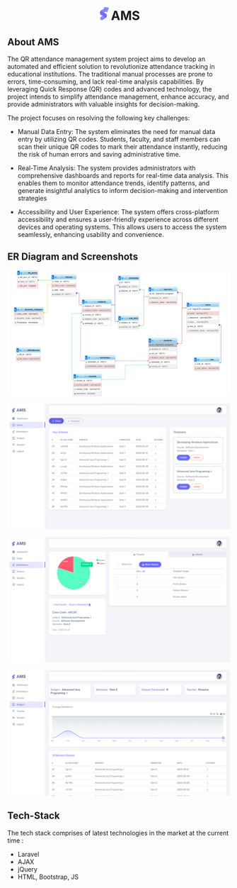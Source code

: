 # <p align="center"><img src="public/assets/img/favicon/favicon.ico" width="30" alt="AMS Logo">AMS</p>

## About AMS

The QR attendance management system project aims to develop an automated and efficient solution to revolutionize attendance tracking in educational institutions. The traditional manual processes are prone to errors, time-consuming, and lack real-time analysis capabilities. By leveraging Quick Response (QR) codes and advanced technology, the project intends to simplify attendance management, enhance accuracy, and provide administrators with valuable insights for decision-making.

The project focuses on resolving the following key challenges:
- Manual Data Entry: The system eliminates the need for manual data entry by utilizing QR codes. Students, faculty, and staff members can scan their unique QR codes to mark their attendance instantly, reducing the risk of human errors and saving administrative time.

- Real-Time Analysis: The system provides administrators with comprehensive dashboards and reports for real-time data analysis. This enables them to monitor attendance trends, identify patterns, and generate insightful analytics to inform decision-making and intervention strategies

- Accessibility and User Experience: The system offers cross-platform accessibility and ensures a user-friendly experience across different devices and operating systems. This allows users to access the system seamlessly, enhancing usability and convenience.

## ER Diagram and Screenshots 

![ER Diagram](public/assets/ER_diagram.png "ER Diagram")

![Teacher Class](public/assets/teacher_class.png "Teacher Class")

![Class Attendance](public/assets/teacher_class_attendance.png "Class Attendance Page")

![Subject Attendance](public/assets/subject_attendance.png "Subject Attendance Page")

## Tech-Stack

The tech stack comprises of latest technologies in the market at the current time : 

- Laravel
- AJAX 
- jQuery 
- HTML, Bootstrap, JS 
